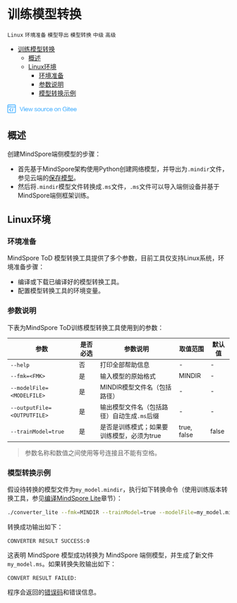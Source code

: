 # 训练模型转换

`Linux` `环境准备` `模型导出` `模型转换` `中级` `高级`

<!-- TOC -->

- [训练模型转换](#训练模型转换)
    - [概述](#概述)
    - [Linux环境](#linux环境)
        - [环境准备](#环境准备)
        - [参数说明](#参数说明)
        - [模型转换示例](#模型转换示例)

<!-- /TOC -->

<a href="https://gitee.com/mindspore/docs/blob/master/tutorials/lite/source_zh_cn/use/converter_train.md" target="_blank"><img src="../_static/logo_source.png"></a>

## 概述

创建MindSpore端侧模型的步骤：

- 首先基于MindSpore架构使用Python创建网络模型，并导出为`.mindir`文件，参见云端的[保存模型](https://www.mindspore.cn/tutorial/training/zh-CN/master/use/save_model.html#mindir)。
- 然后将`.mindir`模型文件转换成`.ms`文件，`.ms`文件可以导入端侧设备并基于MindSpore端侧框架训练。

## Linux环境

### 环境准备

MindSpore ToD 模型转换工具提供了多个参数，目前工具仅支持Linux系统，环境准备步骤：

- 编译或下载已编译好的模型转换工具。
- 配置模型转换工具的环境变量。

### 参数说明

下表为MindSpore ToD训练模型转换工具使用到的参数：

| 参数                        | 是否必选 | 参数说明                                    | 取值范围    | 默认值 |
| --------------------------- | -------- | ------------------------------------------- | ----------- | ------ |
| `--help`                    | 否       | 打印全部帮助信息                            | -           | -      |
| `--fmk=<FMK>`               | 是       | 输入模型的原始格式                          | MINDIR      | -      |
| `--modelFile=<MODELFILE>`   | 是       | MINDIR模型文件名（包括路径）                | -           | -      |
| `--outputFile=<OUTPUTFILE>` | 是       | 输出模型文件名（包括路径）自动生成`.ms`后缀 | -           | -      |
| `--trainModel=true`         | 是       | 是否是训练模式；如果要训练模型，必须为true  | true, false | false  |

> 参数名称和数值之间使用等号连接且不能有空格。

### 模型转换示例

假设待转换的模型文件为`my_model.mindir`，执行如下转换命令（使用训练版本转换工具，参见[编译MindSpore Lite](https://www.mindspore.cn/tutorial/lite/zh-CN/master/use/build.html#id9)章节）：

```bash
./converter_lite --fmk=MINDIR --trainModel=true --modelFile=my_model.mindir --outputFile=my_model
```

转换成功输出如下：

```text
CONVERTER RESULT SUCCESS:0
```

这表明 MindSpore 模型成功转换为 MindSpore 端侧模型，并生成了新文件`my_model.ms`。如果转换失败输出如下：

```text
CONVERT RESULT FAILED:
```

程序会返回的[错误码](https://www.mindspore.cn/doc/api_cpp/zh-CN/master/errorcode_and_metatype.html)和错误信息。
